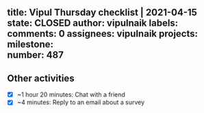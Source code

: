 title:	Vipul Thursday checklist | 2021-04-15
state:	CLOSED
author:	vipulnaik
labels:	
comments:	0
assignees:	vipulnaik
projects:	
milestone:	
number:	487
--
## Other activities

- [x] ~1 hour 20 minutes: Chat with a friend
- [x] ~4 minutes: Reply to an email about a survey 
